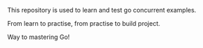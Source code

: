 This repository is used to learn and test go concurrent examples.

From learn to practise, from practise to build project.

Way to mastering Go!

